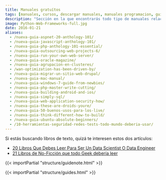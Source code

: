 ```yaml
---
title: Manuales gratuítos
tags: [manuales, cursos, descargar manuales, manuales programacion, guias, manuales gratuitos, manual del programador]
description: "Sección en la que encontrarás todo tipo de manuales relacionados con la tecnología e informática"
image: Python-Web-Frameworks-full.jpg
date: 2016-01-21
aliases:
  - /nueva-guia-aspnet-20-anthology-101/
  - /nueva-guia-javascript-anthology-101/
  - /nueva-guia-php-anthology-101-essential/
  - /nueva-guia-outsourcing-web-projects-6/
  - /nueva-guia-run-your-own-web-server/
  - /nueva-guia-oracle-magazine/
  - /nueva-guia-agrupacion-en-clusteres/
  - /wan-optimization-has-been-driven-by/
  - /nueva-guia-migrar-un-sitio-web-drupal/
  - /nueva-guia-mac-manual/
  - /nueva-guia-windows-7-guide-from-newbies/
  - /nueva-guia-php-master-write-cutting/
  - /nueva-guia-building-android-and-ios/
  - /nueva-guia-simply-sql/
  - /nueva-guia-web-application-security-how/
  - /nueva-guia-these-are-droids-youre/
  - /nueva-guia-50-buenos-usos-para-los-live/
  - /nueva-guia-think-different-how-to-build/
  - /nueva-guia-ubuntu-absolute-beginners/
  - /10-herramientas-seguridad-redes-tests-todo-mundo-deberia-usar/
---
```


<div class="post-content">
  <p>Si estás buscando libros de texto, quizá te interesen estos dos artículos:</p>
  <ul>
    <li><a id="libros-ml" href="/9-libros-que-debes-leer-para-ser-un-data-scientist-o-data-engineer/" target="_blank" title="20 Libros Que Debes Leer Para Ser Un Data Scientist O Data Engineer">20 Libros Que Debes Leer Para Ser Un Data Scientist O Data Engineer</a></li>
    <li><a id="libros-geek" href="/5-libros-de-no-ficcion-que-todo-geek-deberia-leer/" target="_blank" title="21 Libros de No-Ficción que todo Geek debería leer">21 Libros de No-Ficción que todo Geek debería leer</a></li>
  </ul>
  {{< importPartial "structure/guidenote.html" >}}

{{< importPartial "structure/guides.html" >}}
</div>
